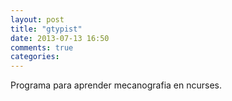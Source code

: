 ```yaml
---
layout: post
title: "gtypist"
date: 2013-07-13 16:50
comments: true
categories: 
---
```

Programa para aprender mecanografia en ncurses.

